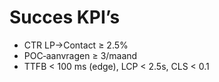 # Succes KPI’s

- CTR LP→Contact ≥ 2.5%
- POC‑aanvragen ≥ 3/maand
- TTFB < 100 ms (edge), LCP < 2.5s, CLS < 0.1
